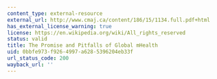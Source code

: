 ```yaml
---
content_type: external-resource
external_url: http://www.cmaj.ca/content/186/15/1134.full.pdf+html
has_external_license_warning: true
license: https://en.wikipedia.org/wiki/All_rights_reserved
status: valid
title: The Promise and Pitfalls of Global mHealth
uid: 0bbfe973-f926-4997-a628-5396204eb33f
url_status_code: 200
wayback_url: ''
---
```


